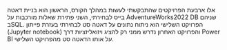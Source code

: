 אלו ארבעת הפרויקטים שהתבקשתי לעשות במהלך הקורס, הראשון הוא בניית דאטה בייס לבחירתי,
השני פתירת שאלות מורכבות על AdventureWorks2022 DB שניהם בSQL.
הפרויקט השלישי הוא ניתוח נתונים על דאטה סט לבחירתי בעזרת פייתון (Jupyter notebook)
והפרויקט האחרון נדרש ממני רק להציג ויזואליזציות דרך Power BI על אותו הדאטה סט מהפרויקט השלישי.

